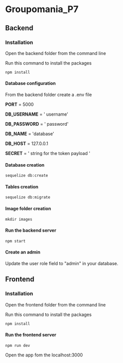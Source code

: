 # Groupomania_P7

## Backend

### Installation

Open the backend folder from the command line

Run this command to install the packages
```
npm install
```

#### Database configuration 
From the backend folder create a .env file

**PORT** = 5000  

**DB_USERNAME** = ' username'   

**DB_PASSWORD** = ' password'

**DB_NAME** = 'database'

**DB_HOST** = 127.0.0.1

**SECRET** = ' string for the token payload '



#### Database creation
```
sequelize db:create 
```


#### Tables creation
```
sequelize db:migrate 
```


#### Image folder creation
```
mkdir images
```


#### Run the backend server
```
npm start
```


#### Create an admin

Update the user role field to "admin" in your database.



## Frontend



### Installation

Open the frontend folder from the command line

Run this command to install the packages
```
npm install
```


#### Run the frontend server
```
npm run dev
```

Open the app fom the localhost:3000
